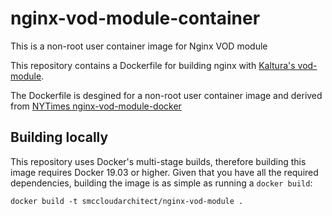 nginx-vod-module-container
=======================
This is a non-root user container image for Nginx VOD module 

This repository contains a Dockerfile for building nginx with [Kaltura's
vod-module](https://github.com/kaltura/nginx-vod-module).

The Dockerfile is desgined for a non-root user container image and derived from [NYTimes nginx-vod-module-docker](https://github.com/nytimes/nginx-vod-module-docker) 

Building locally
----------------

This repository uses Docker's multi-stage builds, therefore building this image
requires Docker 19.03 or higher. Given that you have all the required
dependencies, building the image is as simple as running a ``docker build``:

```
docker build -t smccloudarchitect/nginx-vod-module .
```
